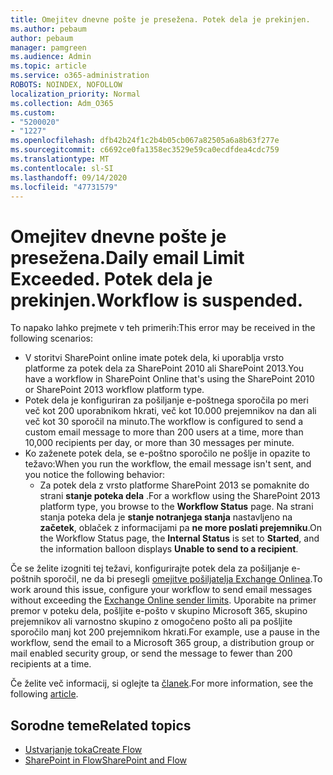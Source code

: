 ```yaml
---
title: Omejitev dnevne pošte je presežena. Potek dela je prekinjen.
ms.author: pebaum
author: pebaum
manager: pamgreen
ms.audience: Admin
ms.topic: article
ms.service: o365-administration
ROBOTS: NOINDEX, NOFOLLOW
localization_priority: Normal
ms.collection: Adm_O365
ms.custom:
- "5200020"
- "1227"
ms.openlocfilehash: dfb42b24f1c2b4b05cb067a82505a6a8b63f277e
ms.sourcegitcommit: c6692ce0fa1358ec3529e59ca0ecdfdea4cdc759
ms.translationtype: MT
ms.contentlocale: sl-SI
ms.lasthandoff: 09/14/2020
ms.locfileid: "47731579"
---
```

# <a name="daily-email-limit-exceeded-workflow-is-suspended"></a><span data-ttu-id="26a2b-103">Omejitev dnevne pošte je presežena.</span><span class="sxs-lookup"><span data-stu-id="26a2b-103">Daily email Limit Exceeded.</span></span> <span data-ttu-id="26a2b-104">Potek dela je prekinjen.</span><span class="sxs-lookup"><span data-stu-id="26a2b-104">Workflow is suspended.</span></span>

<span data-ttu-id="26a2b-105">To napako lahko prejmete v teh primerih:</span><span class="sxs-lookup"><span data-stu-id="26a2b-105">This error may be received in the following scenarios:</span></span>

- <span data-ttu-id="26a2b-106">V storitvi SharePoint online imate potek dela, ki uporablja vrsto platforme za potek dela za SharePoint 2010 ali SharePoint 2013.</span><span class="sxs-lookup"><span data-stu-id="26a2b-106">You have a workflow in SharePoint Online that's using the SharePoint 2010 or SharePoint 2013 workflow platform type.</span></span>
- <span data-ttu-id="26a2b-107">Potek dela je konfiguriran za pošiljanje e-poštnega sporočila po meri več kot 200 uporabnikom hkrati, več kot 10.000 prejemnikov na dan ali več kot 30 sporočil na minuto.</span><span class="sxs-lookup"><span data-stu-id="26a2b-107">The workflow is configured to send a custom email message to more than 200 users at a time, more than 10,000 recipients per day, or more than 30 messages per minute.</span></span>
- <span data-ttu-id="26a2b-108">Ko zaženete potek dela, se e-poštno sporočilo ne pošlje in opazite to težavo:</span><span class="sxs-lookup"><span data-stu-id="26a2b-108">When you run the workflow, the email message isn't sent, and you notice the following behavior:</span></span>
    - <span data-ttu-id="26a2b-109">Za potek dela z vrsto platforme SharePoint 2013 se pomaknite do strani **stanje poteka dela** .</span><span class="sxs-lookup"><span data-stu-id="26a2b-109">For a workflow using the SharePoint 2013 platform type, you browse to the **Workflow Status** page.</span></span> <span data-ttu-id="26a2b-110">Na strani stanja poteka dela je **stanje notranjega stanja** nastavljeno na **začetek**, oblaček z informacijami pa **ne more poslati prejemniku**.</span><span class="sxs-lookup"><span data-stu-id="26a2b-110">On the Workflow Status page, the **Internal Status** is set to **Started**, and the information balloon displays **Unable to send to a recipient**.</span></span>

<span data-ttu-id="26a2b-111">Če se želite izogniti tej težavi, konfigurirajte potek dela za pošiljanje e-poštnih sporočil, ne da bi presegli [omejitve pošiljatelja Exchange Onlinea](https://docs.microsoft.com/office365/servicedescriptions/exchange-online-service-description/exchange-online-limits#recipientlimits).</span><span class="sxs-lookup"><span data-stu-id="26a2b-111">To work around this issue, configure your workflow to send email messages without exceeding the [Exchange Online sender limits](https://docs.microsoft.com/office365/servicedescriptions/exchange-online-service-description/exchange-online-limits#recipientlimits).</span></span> <span data-ttu-id="26a2b-112">Uporabite na primer premor v poteku dela, pošljite e-pošto v skupino Microsoft 365, skupino prejemnikov ali varnostno skupino z omogočeno pošto ali pa pošljite sporočilo manj kot 200 prejemnikom hkrati.</span><span class="sxs-lookup"><span data-stu-id="26a2b-112">For example, use a pause in the workflow, send the email to a Microsoft 365 group, a distribution group or mail enabled security group, or send the message to fewer than 200 recipients at a time.</span></span>


<span data-ttu-id="26a2b-113">Če želite več informacij, si oglejte ta [članek](https://support.microsoft.com/help/3150442/daily-email-limit-has-exceeded-and-your-workflow-has-been-suspended-or).</span><span class="sxs-lookup"><span data-stu-id="26a2b-113">For more information, see the following [article](https://support.microsoft.com/help/3150442/daily-email-limit-has-exceeded-and-your-workflow-has-been-suspended-or).</span></span>

## <a name="related-topics"></a><span data-ttu-id="26a2b-114">Sorodne teme</span><span class="sxs-lookup"><span data-stu-id="26a2b-114">Related topics</span></span>
- [<span data-ttu-id="26a2b-115">Ustvarjanje toka</span><span class="sxs-lookup"><span data-stu-id="26a2b-115">Create Flow</span></span>](https://support.office.com/article/Create-a-flow-for-a-list-or-library-in-SharePoint-Online-or-OneDrive-for-Business-a9c3e03b-0654-46af-a254-20252e580d01) 
- [<span data-ttu-id="26a2b-116">SharePoint in Flow</span><span class="sxs-lookup"><span data-stu-id="26a2b-116">SharePoint and Flow</span></span>](https://flow.microsoft.com/blog/sharepoint-and-flow/) 